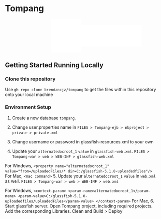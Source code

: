 # Tompang
<div style="display: flex; align-items: center; justify-content: space-around; width: 40%; margin: 0 auto;">
  <img src="https://github.com/brendancjz/tompang/blob/main/Tompang/Tompang-war/web/resources/images/tompang_icon_logo_white.png" width="100">                        
  <img src="https://github.com/brendancjz/tompang/blob/main/Tompang/Tompang-war/web/resources/images/tompang_logo_white.png" width="200">  
</div>

## Getting Started Running Locally

### Clone this repository

Use `gh repo clone brendancjz/tompang` to get the files within this repository onto your local machine

### Environment Setup

1. Create a new database `tompang`.  

2. Change user.properties name in `FILES > Tompang-ejb > nbproject > private > private.xml`

3. Change username or password in glassfish-resources.xml to your own

4. Update your `alternatedocroot_1` `value` in `glassfish-web.xml`. `FILES > Tompang-war > web > WEB-INF > glassfish-web.xml`

  For Windows,
```<property name="alternatedocroot_1" value="from=/uploadedFiles/* dir=C:/glassfish-5.1.0-uploadedfiles"/>```
  For Mac,
``<mac command>``
5. Update your `alternatedocroot_1` `value` in `web.xml` as well. `FILES > Tompang-war > web > WEB-INF > web.xml`

  For Windows,
``<context-param>
    <param-name>alternatedocroot_1</param-name>
    <param-value>C:/glassfish-5.1.0-uploadedfiles/uploadedFiles</param-value>
 </context-param>``
 For Mac,
 <mac command>
6. Start glassfish server. Open Tompang project, including required projects. Add the corresponding Libraries. Clean and Build > Deploy  
